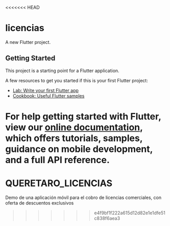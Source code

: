 <<<<<<< HEAD
# licencias

A new Flutter project.

## Getting Started

This project is a starting point for a Flutter application.

A few resources to get you started if this is your first Flutter project:

- [Lab: Write your first Flutter app](https://flutter.dev/docs/get-started/codelab)
- [Cookbook: Useful Flutter samples](https://flutter.dev/docs/cookbook)

For help getting started with Flutter, view our
[online documentation](https://flutter.dev/docs), which offers tutorials,
samples, guidance on mobile development, and a full API reference.
=======
# QUERETARO_LICENCIAS
Demo de una aplicación móvil para el cobro de licencias comerciales, con oferta de descuentos exclusivos
>>>>>>> e4f9bf1f222a615d12d82e1e1dfe51c838f6aea3
